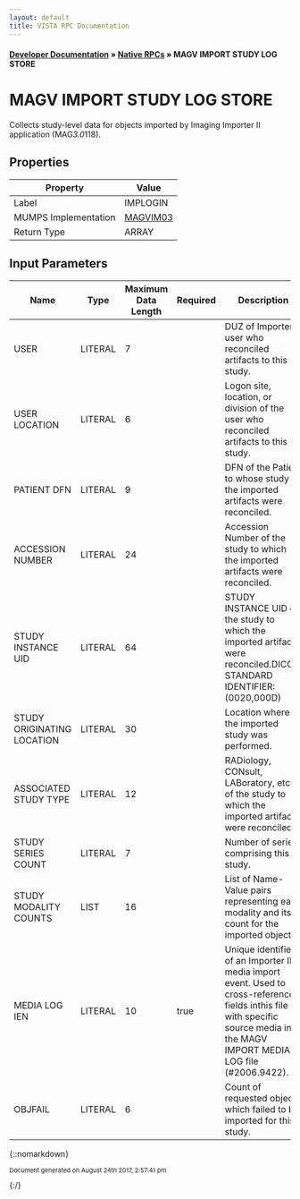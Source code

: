 ```yaml
---
layout: default
title: VISTA RPC Documentation
---
```


#### [Developer Documentation](../index) &#187; [Native RPCs](TableOfContents) &#187; MAGV IMPORT STUDY LOG STORE<br/>
# MAGV IMPORT STUDY LOG STORE

Collects study-level data for objects imported by Imaging Importer II application (MAG*3.0*118).

## Properties

Property | Value
--- | ---
Label | IMPLOGIN
MUMPS Implementation | [MAGVIM03](http://code.osehra.org/dox/Routine_MAGVIM03_source.html)
Return Type | ARRAY


## Input Parameters

Name | Type | Maximum Data Length | Required | Description
--- | --- | --- | --- | ---
USER | LITERAL | 7 |  | DUZ of Importer II user who reconciled artifacts to this study.
USER LOCATION | LITERAL | 6 |  | Logon site, location, or division of the user who reconciled artifacts to this study.
PATIENT DFN | LITERAL | 9 |  | DFN of the Patient to whose study the imported artifacts were reconciled.
ACCESSION NUMBER | LITERAL | 24 |  | Accession Number of the study to which the imported artifacts were reconciled.
STUDY INSTANCE UID | LITERAL | 64 |  | STUDY INSTANCE UID of the study to which the imported artifacts were reconciled.DICOM STANDARD IDENTIFIER: (0020,000D)
STUDY ORIGINATING LOCATION | LITERAL | 30 |  | Location where the imported study was performed.
ASSOCIATED STUDY TYPE | LITERAL | 12 |  | RADiology, CONsult, LABoratory, etc. of the study to which the imported artifacts were reconciled.
STUDY SERIES COUNT | LITERAL | 7 |  | Number of series comprising this study.
STUDY MODALITY COUNTS | LIST | 16 |  | List of Name-Value pairs representing each modality and its count for the imported objects.
MEDIA LOG IEN | LITERAL | 10 | true | Unique identifier of an Importer II media import event. Used to cross-reference fields inthis file with specific source media in the MAGV IMPORT MEDIA LOG file (#2006.9422).
OBJFAIL | LITERAL | 6 |  | Count of requested objects which failed to be imported for this study.



{::nomarkdown} <br/><p style="font-size: 11px">Document generated on August 24th 2017, 2:57:41 pm</p>{:/}